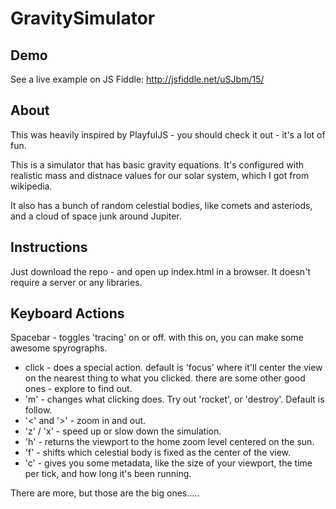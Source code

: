GravitySimulator
================

## Demo

See a live example on JS Fiddle:  http://jsfiddle.net/uSJbm/15/

## About

This was heavily inspired by PlayfulJS - you should check it out - it's a lot of fun.

This is a simulator that has basic gravity equations.  It's configured with realistic mass and distnace values for our solar system, which I got from wikipedia.

It also has a bunch of random celestial bodies, like comets and asteriods, and a cloud of space junk around Jupiter.

## Instructions

Just download the repo - and open up index.html in a browser.  It doesn't require a server or any libraries.


## Keyboard Actions

Spacebar - toggles 'tracing' on or off.  with this on, you can make some awesome spyrographs.
* click - does a special action.  default is 'focus' where it'll center the view on the nearest thing to what you clicked.  there are some other good ones - explore to find out.
* 'm'  - changes what clicking does.  Try out 'rocket', or 'destroy'.  Default is follow.
* '<' and '>' - zoom in and out. 
* 'z' / 'x' - speed up or slow down the simulation.
* 'h' - returns the viewport to the home zoom level centered on the sun.
* 'f' - shifts which celestial body is fixed as the center of the view. 
* 'c' - gives you some metadata, like the size of your viewport, the time per tick, and how long it's been running.





There are more, but those are the big ones.....

